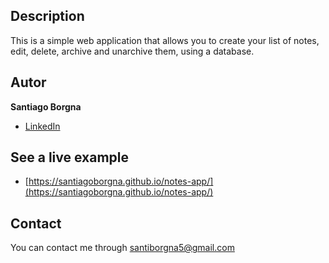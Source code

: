## Description

This is a simple web application that allows you to create your list of notes, edit, delete, archive and unarchive them, using a database.

## Autor
**Santiago Borgna**

* [LinkedIn](www.linkedin.com/in/santiago-borgna)

## See a live example

- [https://santiagoborgna.github.io/notes-app/](https://santiagoborgna.github.io/notes-app/)

## Contact
You can contact me through santiborgna5@gmail.com
